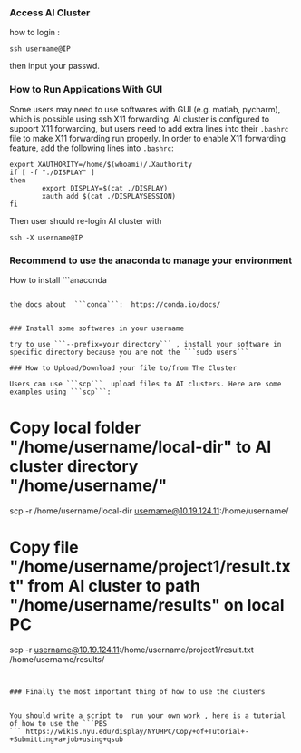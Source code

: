 ### Access AI Cluster

how to login :

```
ssh username@IP

```
then input your passwd.


### How to Run Applications With GUI
Some users may need to use softwares with GUI (e.g. matlab, pycharm), which is possible using ssh X11 forwarding. AI cluster is configured to support X11 forwarding, but users need to add extra lines into their ```.bashrc```  file to make X11 forwarding run properly. In order to enable X11 forwarding feature, add the following lines into ```.bashrc```:
```
export XAUTHORITY=/home/$(whoami)/.Xauthority
if [ -f "./DISPLAY" ]
then
        export DISPLAY=$(cat ./DISPLAY)
        xauth add $(cat ./DISPLAYSESSION)
fi
```
Then user should re-login AI cluster with

```
ssh -X username@IP

```

### Recommend to use the anaconda to manage your environment
  How to install ```anaconda   
  ``` ,please google it.

the docs about  ```conda```:  https://conda.io/docs/


### Install some softwares in your username

try to use ```--prefix=your directory``` , install your software in specific directory because you are not the ```sudo users```

### How to Upload/Download your file to/from The Cluster

Users can use ```scp```  upload files to AI clusters. Here are some examples using ```scp```:
```
# Copy local folder "/home/username/local-dir" to AI cluster directory "/home/username/"
scp -r /home/username/local-dir username@10.19.124.11:/home/username/

# Copy file "/home/username/project1/result.txt" from AI cluster to path "/home/username/results" on local PC
scp -r username@10.19.124.11:/home/username/project1/result.txt /home/username/results/

```


### Finally the most important thing of how to use the clusters


You should write a script to  run your own work , here is a tutorial of how to use the ```PBS
``` https://wikis.nyu.edu/display/NYUHPC/Copy+of+Tutorial+-+Submitting+a+job+using+qsub
